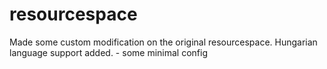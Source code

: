 resourcespace
=============

Made some custom modification on the original resourcespace.
Hungarian language support added. - some minimal config
